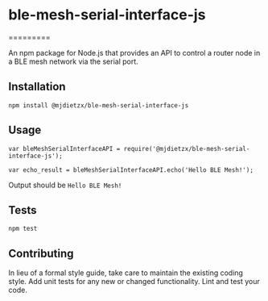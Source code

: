 # ble-mesh-serial-interface-js
=========

An npm package for Node.js that provides an API to control a router node in a BLE mesh network via the serial port.

## Installation

  `npm install @mjdietzx/ble-mesh-serial-interface-js`

## Usage

    var bleMeshSerialInterfaceAPI = require('@mjdietzx/ble-mesh-serial-interface-js');

    var echo_result = bleMeshSerialInterfaceAPI.echo('Hello BLE Mesh!');


  Output should be `Hello BLE Mesh!`


## Tests

  `npm test`

## Contributing

In lieu of a formal style guide, take care to maintain the existing coding style. Add unit tests for any new or changed functionality. Lint and test your code.
